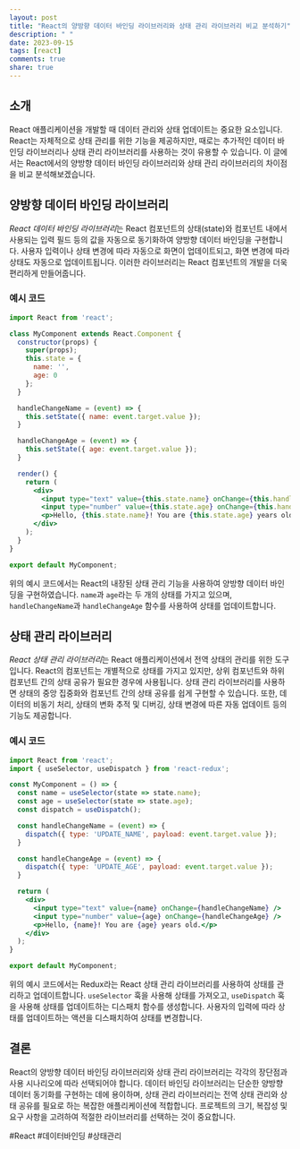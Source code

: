 ```yaml
---
layout: post
title: "React의 양방향 데이터 바인딩 라이브러리와 상태 관리 라이브러리 비교 분석하기"
description: " "
date: 2023-09-15
tags: [react]
comments: true
share: true
---
```


## 소개

React 애플리케이션을 개발할 때 데이터 관리와 상태 업데이트는 중요한 요소입니다. React는 자체적으로 상태 관리를 위한 기능을 제공하지만, 때로는 추가적인 데이터 바인딩 라이브러리나 상태 관리 라이브러리를 사용하는 것이 유용할 수 있습니다. 이 글에서는 React에서의 양방향 데이터 바인딩 라이브러리와 상태 관리 라이브러리의 차이점을 비교 분석해보겠습니다.

## 양방향 데이터 바인딩 라이브러리

*React 데이터 바인딩 라이브러리*는 React 컴포넌트의 상태(state)와 컴포넌트 내에서 사용되는 입력 필드 등의 값을 자동으로 동기화하여 양방향 데이터 바인딩을 구현합니다. 사용자 입력이나 상태 변경에 따라 자동으로 화면이 업데이트되고, 화면 변경에 따라 상태도 자동으로 업데이트됩니다. 이러한 라이브러리는 React 컴포넌트의 개발을 더욱 편리하게 만들어줍니다.

### 예시 코드

```jsx
import React from 'react';

class MyComponent extends React.Component {
  constructor(props) {
    super(props);
    this.state = {
      name: '',
      age: 0
    };
  }

  handleChangeName = (event) => {
    this.setState({ name: event.target.value });
  }

  handleChangeAge = (event) => {
    this.setState({ age: event.target.value });
  }

  render() {
    return (
      <div>
        <input type="text" value={this.state.name} onChange={this.handleChangeName} />
        <input type="number" value={this.state.age} onChange={this.handleChangeAge} />
        <p>Hello, {this.state.name}! You are {this.state.age} years old.</p>
      </div>
    );
  }
}

export default MyComponent;
```

위의 예시 코드에서는 React의 내장된 상태 관리 기능을 사용하여 양방향 데이터 바인딩을 구현하였습니다. `name`과 `age`라는 두 개의 상태를 가지고 있으며, `handleChangeName`과 `handleChangeAge` 함수를 사용하여 상태를 업데이트합니다.

## 상태 관리 라이브러리

*React 상태 관리 라이브러리*는 React 애플리케이션에서 전역 상태의 관리를 위한 도구입니다. React의 컴포넌트는 개별적으로 상태를 가지고 있지만, 상위 컴포넌트와 하위 컴포넌트 간의 상태 공유가 필요한 경우에 사용됩니다. 상태 관리 라이브러리를 사용하면 상태의 중앙 집중화와 컴포넌트 간의 상태 공유를 쉽게 구현할 수 있습니다. 또한, 데이터의 비동기 처리, 상태의 변화 추적 및 디버깅, 상태 변경에 따른 자동 업데이트 등의 기능도 제공합니다.

### 예시 코드

```jsx
import React from 'react';
import { useSelector, useDispatch } from 'react-redux';

const MyComponent = () => {
  const name = useSelector(state => state.name);
  const age = useSelector(state => state.age);
  const dispatch = useDispatch();

  const handleChangeName = (event) => {
    dispatch({ type: 'UPDATE_NAME', payload: event.target.value });
  }

  const handleChangeAge = (event) => {
    dispatch({ type: 'UPDATE_AGE', payload: event.target.value });
  }

  return (
    <div>
      <input type="text" value={name} onChange={handleChangeName} />
      <input type="number" value={age} onChange={handleChangeAge} />
      <p>Hello, {name}! You are {age} years old.</p>
    </div>
  );
}

export default MyComponent;
```

위의 예시 코드에서는 Redux라는 React 상태 관리 라이브러리를 사용하여 상태를 관리하고 업데이트합니다. `useSelector` 훅을 사용해 상태를 가져오고, `useDispatch` 훅을 사용해 상태를 업데이트하는 디스패치 함수를 생성합니다. 사용자의 입력에 따라 상태를 업데이트하는 액션을 디스패치하여 상태를 변경합니다.

## 결론

React의 양방향 데이터 바인딩 라이브러리와 상태 관리 라이브러리는 각각의 장단점과 사용 시나리오에 따라 선택되어야 합니다. 데이터 바인딩 라이브러리는 단순한 양방향 데이터 동기화를 구현하는 데에 용이하며, 상태 관리 라이브러리는 전역 상태 관리와 상태 공유를 필요로 하는 복잡한 애플리케이션에 적합합니다. 프로젝트의 크기, 복잡성 및 요구 사항을 고려하여 적절한 라이브러리를 선택하는 것이 중요합니다.

#React #데이터바인딩 #상태관리